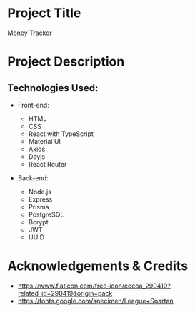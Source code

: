 <!-- @format -->

# Project Title

Money Tracker

# Project Description

## Technologies Used:

-   Front-end:

    -   HTML
    -   CSS
    -   React with TypeScript
    -   Material UI
    -   Axios
    -   Dayjs
    -   React Router

-   Back-end:
    -   Node.js
    -   Express
    -   Prisma
    -   PostgreSQL
    -   Bcrypt
    -   JWT
    -   UUID

# Acknowledgements & Credits

-   https://www.flaticon.com/free-icon/cocoa_290419?related_id=290419&origin=pack
-   https://fonts.google.com/specimen/League+Spartan
